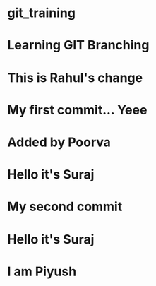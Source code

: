 # git_training

# Learning GIT Branching

# This is Rahul's change
# My first commit... Yeee
# Added by Poorva
# Hello it's Suraj
# My second commit
# Hello it's Suraj
# I am Piyush


